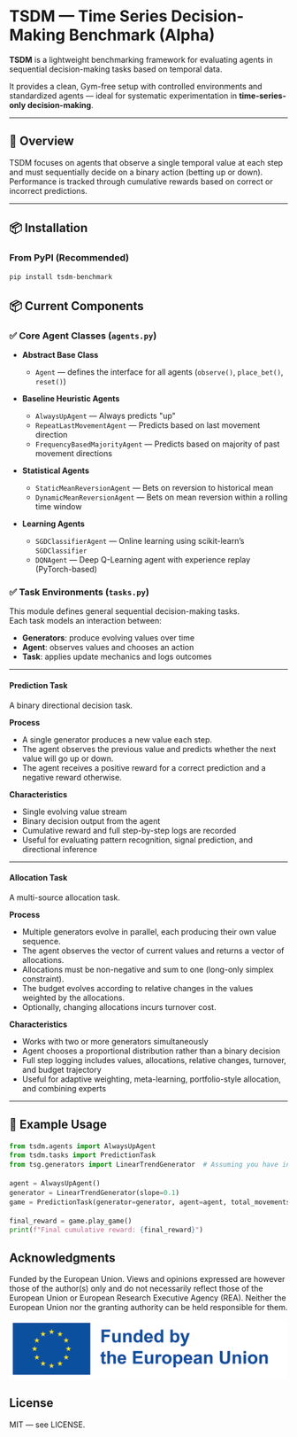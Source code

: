 # TSDM — Time Series Decision-Making Benchmark (Alpha)

**TSDM** is a lightweight benchmarking framework for evaluating agents in sequential decision-making tasks based on temporal data.

It provides a clean, Gym-free setup with controlled environments and standardized agents — ideal for systematic experimentation in **time-series-only decision-making**.

---

## 📝 Overview

TSDM focuses on agents that observe a single temporal value at each step and must sequentially decide on a binary action (betting up or down).  
Performance is tracked through cumulative rewards based on correct or incorrect predictions.

---

## 📦 Installation

### From PyPI (Recommended)

```bash
pip install tsdm-benchmark
```

## 📦 Current Components

### ✅ Core Agent Classes (`agents.py`)

- **Abstract Base Class**
  - `Agent` — defines the interface for all agents (`observe()`, `place_bet()`, `reset()`)

- **Baseline Heuristic Agents**
  - `AlwaysUpAgent` — Always predicts "up"
  - `RepeatLastMovementAgent` — Predicts based on last movement direction
  - `FrequencyBasedMajorityAgent` — Predicts based on majority of past movement directions

- **Statistical Agents**
  - `StaticMeanReversionAgent` — Bets on reversion to historical mean
  - `DynamicMeanReversionAgent` — Bets on mean reversion within a rolling time window

- **Learning Agents**
  - `SGDClassifierAgent` — Online learning using scikit-learn’s `SGDClassifier`
  - `DQNAgent` — Deep Q-Learning agent with experience replay (PyTorch-based)

### ✅ Task Environments (`tasks.py`)

This module defines general sequential decision-making tasks.  
Each task models an interaction between:

- **Generators**: produce evolving values over time  
- **Agent**: observes values and chooses an action  
- **Task**: applies update mechanics and logs outcomes

---

#### **Prediction Task**

A binary directional decision task.

**Process**
- A single generator produces a new value each step.
- The agent observes the previous value and predicts whether the next value will go up or down.
- The agent receives a positive reward for a correct prediction and a negative reward otherwise.

**Characteristics**
- Single evolving value stream
- Binary decision output from the agent
- Cumulative reward and full step-by-step logs are recorded
- Useful for evaluating pattern recognition, signal prediction, and directional inference

---

#### **Allocation Task**

A multi-source allocation task.

**Process**
- Multiple generators evolve in parallel, each producing their own value sequence.
- The agent observes the vector of current values and returns a vector of allocations.
- Allocations must be non-negative and sum to one (long-only simplex constraint).
- The budget evolves according to relative changes in the values weighted by the allocations.
- Optionally, changing allocations incurs turnover cost.

**Characteristics**
- Works with two or more generators simultaneously
- Agent chooses a proportional distribution rather than a binary decision
- Full step logging includes values, allocations, relative changes, turnover, and budget trajectory
- Useful for adaptive weighting, meta-learning, portfolio-style allocation, and combining experts

---

## 🎲 Example Usage

```python
from tsdm.agents import AlwaysUpAgent
from tsdm.tasks import PredictionTask
from tsg.generators import LinearTrendGenerator  # Assuming you have installed tsg-lib

agent = AlwaysUpAgent()
generator = LinearTrendGenerator(slope=0.1)
game = PredictionTask(generator=generator, agent=agent, total_movements=1000)

final_reward = game.play_game()
print(f"Final cumulative reward: {final_reward}")
```


## Acknowledgments

Funded by the European Union. Views and opinions expressed are however those of the author(s) only and do not necessarily reflect those of the European Union or European Research Executive Agency (REA). Neither the European Union nor the granting authority can be held responsible for them.

![EU Logo](images/eu_funded_logo.jpg)

## License

MIT — see LICENSE.